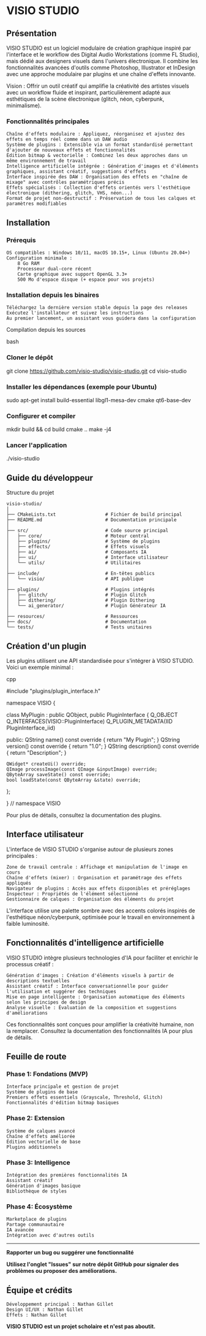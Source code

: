 # VISIO STUDIO

## Présentation

VISIO STUDIO est un logiciel modulaire de création graphique inspiré par l'interface et le workflow des Digital Audio Workstations (comme FL Studio), mais dédié aux designers visuels dans l'univers électronique. Il combine les fonctionnalités avancées d'outils comme Photoshop, Illustrator et InDesign avec une approche modulaire par plugins et une chaîne d'effets innovante.

Vision : Offrir un outil créatif qui amplifie la créativité des artistes visuels avec un workflow fluide et inspirant, particulièrement adapté aux esthétiques de la scène électronique (glitch, néon, cyberpunk, minimalisme).

### Fonctionnalités principales

    Chaîne d'effets modulaire : Appliquez, réorganisez et ajustez des effets en temps réel comme dans un DAW audio
    Système de plugins : Extensible via un format standardisé permettant d'ajouter de nouveaux effets et fonctionnalités
    Édition bitmap & vectorielle : Combinez les deux approches dans un même environnement de travail
    Intelligence artificielle intégrée : Génération d'images et d'éléments graphiques, assistant créatif, suggestions d'effets
    Interface inspirée des DAW : Organisation des effets en "chaîne de mixage" avec contrôles paramétriques précis
    Effets spécialisés : Collection d'effets orientés vers l'esthétique électronique (dithering, glitch, VHS, néon...)
    Format de projet non-destructif : Préservation de tous les calques et paramètres modifiables

## Installation
### Prérequis

    OS compatibles : Windows 10/11, macOS 10.15+, Linux (Ubuntu 20.04+)
    Configuration minimale :
        8 Go RAM
        Processeur dual-core récent
        Carte graphique avec support OpenGL 3.3+
        500 Mo d'espace disque (+ espace pour vos projets)

### Installation depuis les binaires

    Téléchargez la dernière version stable depuis la page des releases
    Exécutez l'installateur et suivez les instructions
    Au premier lancement, un assistant vous guidera dans la configuration

Compilation depuis les sources

bash

### Cloner le dépôt
git clone https://github.com/visio-studio/visio-studio.git
cd visio-studio

### Installer les dépendances (exemple pour Ubuntu)
sudo apt-get install build-essential libgl1-mesa-dev cmake qt6-base-dev

### Configurer et compiler
mkdir build && cd build
cmake ..
make -j4

### Lancer l'application
./visio-studio

##  Guide du développeur
Structure du projet

    visio-studio/
    │
    ├── CMakeLists.txt                  # Fichier de build principal
    ├── README.md                       # Documentation principale
    │
    ├── src/                            # Code source principal
    │   ├── core/                       # Moteur central
    │   ├── plugins/                    # Système de plugins
    │   ├── effects/                    # Effets visuels
    │   ├── ai/                         # Composants IA
    │   ├── ui/                         # Interface utilisateur
    │   └── utils/                      # Utilitaires
    │
    ├── include/                        # En-têtes publics
    │   └── visio/                      # API publique
    │
    ├── plugins/                        # Plugins intégrés
    │   ├── glitch/                     # Plugin Glitch
    │   ├── dithering/                  # Plugin Dithering
    │   └── ai_generator/               # Plugin Générateur IA
    │
    ├── resources/                      # Ressources
    ├── docs/                           # Documentation
    └── tests/                          # Tests unitaires

## Création d'un plugin

Les plugins utilisent une API standardisée pour s'intégrer à VISIO STUDIO. Voici un exemple minimal :

cpp

#include "plugins/plugin_interface.h"

namespace VISIO {

class MyPlugin : public QObject, public PluginInterface {
    Q_OBJECT
    Q_INTERFACES(VISIO::PluginInterface)
    Q_PLUGIN_METADATA(IID PluginInterface_iid)

public:
    QString name() const override { return "My Plugin"; }
    QString version() const override { return "1.0"; }
    QString description() const override { return "Description"; }

    QWidget* createUi() override;
    QImage processImage(const QImage &inputImage) override;
    QByteArray saveState() const override;
    bool loadState(const QByteArray &state) override;
};

} // namespace VISIO

Pour plus de détails, consultez la documentation des plugins.

## Interface utilisateur

L'interface de VISIO STUDIO s'organise autour de plusieurs zones principales :

    Zone de travail centrale : Affichage et manipulation de l'image en cours
    Chaîne d'effets (mixer) : Organisation et paramétrage des effets appliqués
    Navigateur de plugins : Accès aux effets disponibles et préréglages
    Inspecteur : Propriétés de l'élément sélectionné
    Gestionnaire de calques : Organisation des éléments du projet

L'interface utilise une palette sombre avec des accents colorés inspirés de l'esthétique néon/cyberpunk, optimisée pour le travail en environnement à faible luminosité.

## Fonctionnalités d'intelligence artificielle

VISIO STUDIO intègre plusieurs technologies d'IA pour faciliter et enrichir le processus créatif :

    Génération d'images : Création d'éléments visuels à partir de descriptions textuelles
    Assistant créatif : Interface conversationnelle pour guider l'utilisation et suggérer des techniques
    Mise en page intelligente : Organisation automatique des éléments selon les principes de design
    Analyse visuelle : Évaluation de la composition et suggestions d'améliorations

Ces fonctionnalités sont conçues pour amplifier la créativité humaine, non la remplacer. Consultez la documentation des fonctionnalités IA pour plus de détails.

## Feuille de route
### Phase 1: Fondations (MVP)

    Interface principale et gestion de projet
    Système de plugins de base
    Premiers effets essentiels (Grayscale, Threshold, Glitch)
    Fonctionnalités d'édition bitmap basiques

### Phase 2: Extension

    Système de calques avancé
    Chaîne d'effets améliorée
    Édition vectorielle de base
    Plugins additionnels

### Phase 3: Intelligence

    Intégration des premières fonctionnalités IA
    Assistant créatif
    Génération d'images basique
    Bibliothèque de styles

### Phase 4: Écosystème

    Marketplace de plugins
    Partage communautaire
    IA avancée
    Intégration avec d'autres outils

---

**Rapporter un bug ou suggérer une fonctionnalité**

**Utilisez l'onglet "Issues" sur notre dépôt GitHub pour signaler des problèmes ou proposer des améliorations.**

## Équipe et crédits

    Développement principal : Nathan Gillet
    Design UI/UX : Nathan Gillet
    Effets : Nathan Gillet

**VISIO STUDIO est un projet scholaire et n'est pas aboutit.**
